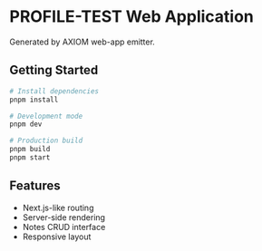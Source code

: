 # PROFILE-TEST Web Application

Generated by AXIOM web-app emitter.

## Getting Started

```bash
# Install dependencies
pnpm install

# Development mode
pnpm dev

# Production build
pnpm build
pnpm start
```

## Features
- Next.js-like routing
- Server-side rendering
- Notes CRUD interface
- Responsive layout
